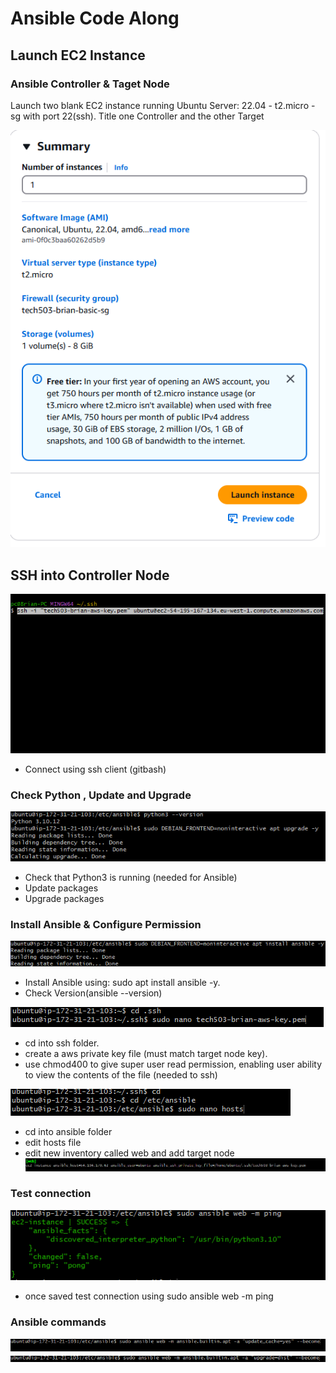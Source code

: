# Ansible Code Along
## Launch EC2 Instance
### Ansible Controller & Taget Node
Launch two blank EC2 instance running Ubuntu Server: 22.04 - t2.micro - sg with port 22(ssh). Title one Controller and the other Target

![EC2](./images/launchcon.png)

## SSH into Controller Node
![SSH](./images/loginssh.png)
- Connect using ssh client (gitbash)

### Check Python , Update and Upgrade
![Python Update](./images/pythonupdate.png)

- Check that Python3 is running (needed for Ansible)
- Update packages
- Upgrade packages
  
### Install Ansible & Configure Permission
![Ansi](./images/installansi.png)

  - Install Ansible using: sudo apt install ansible -y.
  - Check Version(ansible --version)
  
![Perm](./images/perm.png)

- cd into ssh folder.
- create a aws private key file (must match target node key).
- use chmod400 to give super user read permission, enabling user ability to view the contents of the file (needed to ssh)
  
![Perm](./images/ansihosts.png)

- cd into ansible folder
- edit hosts file
- edit new inventory called web and add target node
![Perm](./images/web.png)

### Test connection
![Ping](./images/ping.png)

- once saved test connection using sudo ansible web -m ping

### Ansible commands
![Update](./images/update.png)
![Upgrade](./images/upgrade.png)
